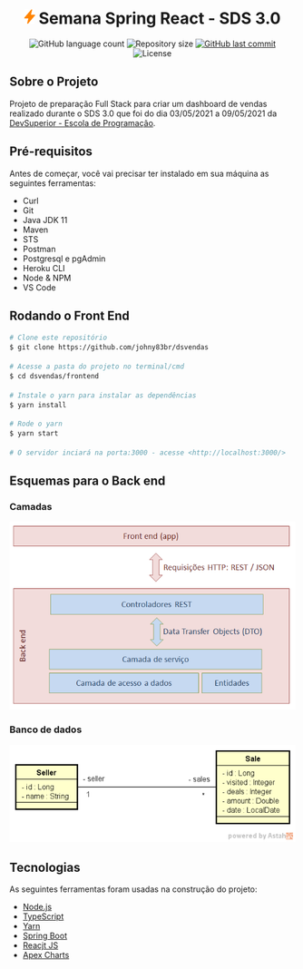 <h1 align="center">
  <img alt="NextLevelWeek" title="#NextLevelWeek" src="https://raw.githubusercontent.com/devsuperior/bds-assets/main/ds/devsuperior-logo-small.png" /> Semana Spring React - SDS 3.0
</h1>

<p align="center">
  <img alt="GitHub language count" src="https://img.shields.io/github/languages/count/johny83br/dsvendas?color=%2304D361">

  <img alt="Repository size" src="https://img.shields.io/github/repo-size/johny83br/nlw5-nodejs">
  
  <a href="https://github.com/johny83br/nlw5-nodejs/commits/master">
    <img alt="GitHub last commit" src="https://img.shields.io/github/last-commit/johny83br/nlw5-nodejs">
  </a>

  <img alt="License" src="https://img.shields.io/badge/license-MIT-brightgreen">

</p>

## Sobre o Projeto

Projeto de preparação Full Stack para criar um dashboard de vendas realizado durante o SDS 3.0 que foi do dia 03/05/2021 a 09/05/2021 da <a href="https://devsuperior.com.br/">DevSuperior - Escola de Programação</a>.

## Pré-requisitos

Antes de começar, você vai precisar ter instalado em sua máquina as seguintes ferramentas:

- Curl
- Git
- Java JDK 11
- Maven
- STS
- Postman
- Postgresql e pgAdmin
- Heroku CLI
- Node & NPM
- VS Code

## Rodando o Front End

```bash
# Clone este repositório
$ git clone https://github.com/johny83br/dsvendas

# Acesse a pasta do projeto no terminal/cmd
$ cd dsvendas/frontend

# Instale o yarn para instalar as dependências
$ yarn install

# Rode o yarn
$ yarn start

# O servidor inciará na porta:3000 - acesse <http://localhost:3000/>
```

## Esquemas para o Back end

### Camadas

<img src="./camadas.png">

### Banco de dados

<img src="./sds3-mc.png">

## Tecnologias

As seguintes ferramentas foram usadas na construção do projeto:

- [Node.js](https://nodejs.org/en/)
- [TypeScript](https://www.typescriptlang.org/)
- [Yarn](https://yarnpkg.com/)
- [Spring Boot](https://spring.io/projects/spring-boot)
- [Reacjt JS](https://pt-br.reactjs.org/)
- [Apex Charts](https://apexcharts.com/)
